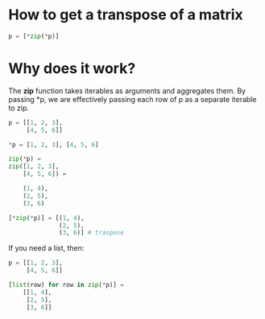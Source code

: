 # How to get a transpose of a matrix

```python
p = [*zip(*p)]
```

# Why does it work?
The **zip** function takes iterables as arguments and aggregates them. By passing *p, we are effectively passing each row of p as a separate iterable to zip.
```python
p = [[1, 2, 3], 
     [4, 5, 6]]

*p = [1, 2, 3], [4, 5, 6]

zip(*p) = 
zip([1, 2, 3], 
    [4, 5, 6]) =

    (1, 4), 
    (2, 5), 
    (3, 6)

[*zip(*p)] = [(1, 4), 
              (2, 5), 
              (3, 6)] # traspose
```

If you need a list, then:
```python
p = [[1, 2, 3], 
     [4, 5, 6]]

[list(row) for row in zip(*p)] =
    [[1, 4], 
     [2, 5], 
     [3, 6]]

```